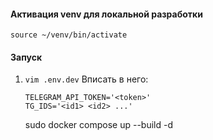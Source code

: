 #### Активация venv для локальной разработки
```
source ~/venv/bin/activate
```

#### Запуск
1. `vim .env.dev`
   Вписать в него:
   ```
   TELEGRAM_API_TOKEN='<token>'
   TG_IDS='<id1> <id2> ...'
   ```

   sudo docker compose up --build -d
